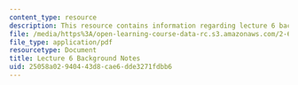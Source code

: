 ```yaml
---
content_type: resource
description: This resource contains information regarding lecture 6 background notes.
file: /media/https%3A/open-learning-course-data-rc.s3.amazonaws.com/2-682-acoustical-oceanography-spring-2012/25058a02940443d8cae6dde3271fdbb6_MIT2_682S12_bglec06.pdf
file_type: application/pdf
resourcetype: Document
title: Lecture 6 Background Notes
uid: 25058a02-9404-43d8-cae6-dde3271fdbb6
---
```

